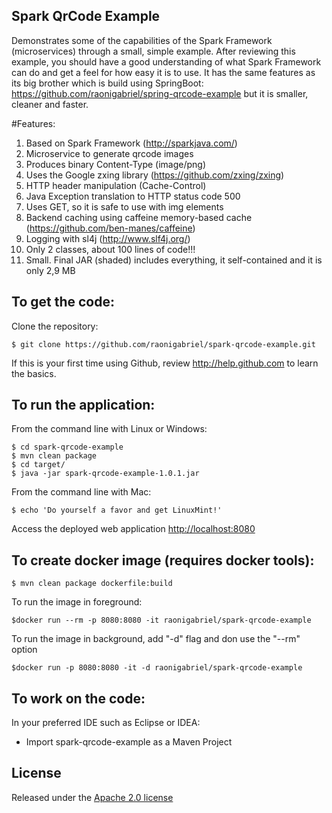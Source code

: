 Spark QrCode Example
-------------------
Demonstrates some of the capabilities of the Spark Framework (microservices) through a small, simple example.
After reviewing this example, you should have a good understanding of what Spark Framework can do and get a feel for how easy it is to use.
It has the same features as its big brother which is build using SpringBoot: https://github.com/raonigabriel/spring-qrcode-example but it is smaller, cleaner and faster.

#Features:

1. Based on Spark Framework (http://sparkjava.com/)
2. Microservice to generate qrcode images  
  1. Produces binary Content-Type (image/png)
  2. Uses the Google zxing library (https://github.com/zxing/zxing)
  3. HTTP header manipulation (Cache-Control)
  4. Java Exception translation to HTTP status code 500
  5. Uses GET, so it is safe to use with img elements 
3. Backend caching using caffeine memory-based cache (https://github.com/ben-manes/caffeine)
4. Logging with sl4j (http://www.slf4j.org/)
5. Only 2 classes, about 100 lines of code!!! 
6. Small. Final JAR (shaded) includes everything, it self-contained and it is only 2,9 MB

To get the code:
-------------------
Clone the repository:

    $ git clone https://github.com/raonigabriel/spark-qrcode-example.git

If this is your first time using Github, review http://help.github.com to learn the basics.

To run the application:
-------------------	
From the command line with Linux or Windows:

    $ cd spark-qrcode-example
    $ mvn clean package
    $ cd target/
    $ java -jar spark-qrcode-example-1.0.1.jar

From the command line with Mac:

    $ echo 'Do yourself a favor and get LinuxMint!'

Access the deployed web application [http://localhost:8080](http://localhost:8080)


To create docker image (requires docker tools):
-------------------	

    $ mvn clean package dockerfile:build
    
To run the image in foreground:

    $docker run --rm -p 8080:8080 -it raonigabriel/spark-qrcode-example


To run the image in background, add  "-d" flag and don use the "--rm" option
    
    $docker run -p 8080:8080 -it -d raonigabriel/spark-qrcode-example

To work on the code:
-------------------	
In your preferred IDE such as Eclipse or IDEA:

* Import spark-qrcode-example as a Maven Project

## License

Released under the [Apache 2.0 license](http://www.apache.org/licenses/LICENSE-2.0.html)
